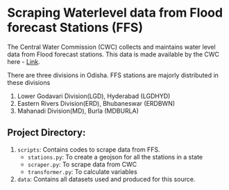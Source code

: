 # Scraping Waterlevel data from Flood forecast Stations (FFS)

The Central Water Commission (CWC) collects and maintains water level data from Flood forecast stations. This data is made available by the CWC here - [Link](https://ffs.india-water.gov.in/). 

There are three divisions in Odisha. FFS stations are majorly distributed in these divisions
1. Lower Godavari Division(LGD), Hyderabad (LGDHYD)
2. Eastern Rivers Division(ERD), Bhubaneswar (ERDBWN)
3. Mahanadi Division(MD), Burla (MDBURLA)


## Project Directory:
1. `scripts`: Contains codes to scrape data from FFS.
    - `stations.py`: To create a geojson for all the stations in a state
    - `scraper.py`: To scrape data from CWC
    - `transformer.py`: To calculate variables
2. `data`: Contains all datasets used and produced for this source.